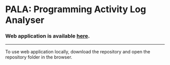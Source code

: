# PALA: Programming Activity Log Analyser
### Web application is available **[here](https://github.com/Programming-Activity-Log-Analyser/PALA)**. 

---

To use web application locally, download the repository and open the repository folder in the browser.
